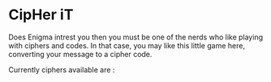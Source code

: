 # CipHer iT

Does Enigma intrest you then you must be one of the nerds who like playing with ciphers and codes. In that case, you may like this little game here, converting your message to a cipher code. 

Currently ciphers available are :


